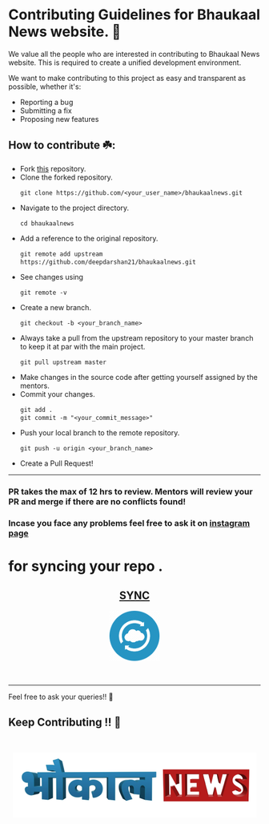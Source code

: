 # Contributing Guidelines for Bhaukaal News website.  🚀

We value all the people who are interested in contributing to Bhaukaal News website. This is required to create a unified development environment.

We want to make contributing to this project as easy and transparent as possible, whether it's:
* Reporting a bug
* Submitting a fix
* Proposing new features

## How to contribute ☘️:
*  Fork [this](https://github.com/deepdarshan21/bhaukaalnews.github.io.git) repository.
*  Clone the forked repository.
    ```
    git clone https://github.com/<your_user_name>/bhaukaalnews.git
    ```
* Navigate to the project directory.
    ```
    cd bhaukaalnews
    ```
* Add a reference to the original repository.
    ```
    git remote add upstream https://github.com/deepdarshan21/bhaukaalnews.git
    ```
* See changes using
    ```
    git remote -v
    ```
* Create a new branch.
    ```
    git checkout -b <your_branch_name>
    ```
* Always take a pull from the upstream repository to your master branch to keep it at par with the main project.
    ```
    git pull upstream master
    ```
* Make changes in the source code after getting yourself assigned by the mentors.
* Commit your changes.
    ```
    git add .
    git commit -m "<your_commit_message>"
    ```
* Push your local branch to the remote repository.
    ```
    git push -u origin <your_branch_name>
    ```
* Create a Pull Request!
***
###  PR takes the max of 12 hrs to review. Mentors will review your PR and merge if there are no conflicts found!

### Incase you face any problems feel free to ask it on [instagram page](https://www.instagram.com/bhaukaalnews)

# for syncing your repo .

<a href="../.md files/sync.md"><h2 align= "center"><b> SYNC </b></h2></a> 
<p align= "center"><img width=20% src="../images/sync2.png"></p>
<br>

***



Feel free to ask your queries!! 🙌

## Keep Contributing !!  👋 
<br>
<p align="center"><img src="../images/logo1.png"></p>